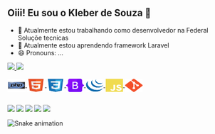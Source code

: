 ## Oiii! Eu sou o Kleber de Souza 👋

- 🔭 Atualmente estou trabalhando como desenvolvedor na Federal Soluçõe tecnicas
- 🌱 Atualmente estou aprendendo framework Laravel
- 😄 Pronouns: ...

<div>
  <!--https://github.com/klsdesigner-->
  <a href="https://www.behance.net/?tracking_source=typeahead_search_direct&search=klsdesigner"> 
  <img height="180em" src="https://github-readme-stats.vercel.app/api?username=klsdesigner&show_icons=true&theme=dark&include_all_commits=true&count_private=true"/>
  <img height="180em" src="https://github-readme-stats.vercel.app/api/top-langs/?username=klsdesigner&layout=compact&langs_count=7&theme=dark"/>
</div>
  
<div style="display: inline_block"><br>
  <img align="center" alt="Kleber-php" height="30" width="40" src="https://raw.githubusercontent.com/devicons/devicon/master/icons/php/php-original.svg">
  <img align="center" alt="Kleber-HTML" height="30" width="40" src="https://raw.githubusercontent.com/devicons/devicon/master/icons/html5/html5-original.svg">
  <img align="center" alt="Kleber-CSS" height="30" width="40" src="https://raw.githubusercontent.com/devicons/devicon/master/icons/css3/css3-original.svg">
  <img align="center" alt="Kleber-bootstrap" height="30" width="40" src="https://raw.githubusercontent.com/devicons/devicon/master/icons/bootstrap/bootstrap-original.svg">
  <img align="center" alt="Kleber-jquery" height="30" width="40" src="https://raw.githubusercontent.com/devicons/devicon/master/icons/jquery/jquery-original.svg">
  <img align="center" alt="Kleber-Js" height="30" width="40" src="https://raw.githubusercontent.com/devicons/devicon/master/icons/javascript/javascript-plain.svg">
  <img align="center" alt="Kleber-git" height="30" width="40" src="https://raw.githubusercontent.com/devicons/devicon/master/icons/git/git-original.svg">     
  <!--<img align="right" alt="Kleber-yoda" src="https://cdn.discordapp.com/attachments/795358919417397249/825430589581688872/hi.gif">-->
</div>  
  
  ##
 
<div> 
  <a href="http://bit.ly/Klsdesigner-whatsapp" target="blank"><img src="https://img.shields.io/badge/WhatsApp-25D366?style=for-the-badge&logo=whatsapp&logoColor=white"></a>
  <a href="https://www.facebook.com/klsdesigner" target="blank"><img src="https://img.shields.io/badge/Facebook-1877F2?style=for-the-badge&logo=facebook&logoColor=white"></a>
  <a href="https://instagram.com/rafaballerini" target="_blank"><img src="https://img.shields.io/badge/-Instagram-%23E4405F?style=for-the-badge&logo=instagram&logoColor=white" target="_blank"></a> 
  <a href = "mailto:klstrabalhos@gmail.com"><img src="https://img.shields.io/badge/-Gmail-%23333?style=for-the-badge&logo=gmail&logoColor=white" target="_blank"></a>
  <a href="https://www.linkedin.com/in/rafaella-ballerini-45875016a" target="_blank"><img src="https://img.shields.io/badge/-LinkedIn-%230077B5?style=for-the-badge&logo=linkedin&logoColor=white" target="_blank"></a> 
 
  ![Snake animation](https://github.com/klsdesigner/blob/output/github-contribution-grid-snake.svg)
 
</div>  

